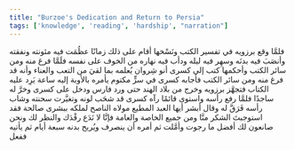 ```yaml
---
title: "Burzoe's Dedication and Return to Persia"
tags: ['knowledge', 'reading', 'hardship', "narration"]
---
```


 فلمَّا وقع برزويه في تفسير الكتب ونَسْخها أقام على ذلك زمانًا عظُمَت فيه مئونته ونفقته وأنصَبَ فيه بدنَه وسهِر فيه ليله ودأب فيه نهاره من الخوف على نفسه
فلَمَّا فرغ منه ومن سائر الكتب وأحكمها كتب إلى كسرى أنو شِروان يُعلمه بما لقيَ من التعب والعناء وأنه قد فرغ منه ومن سائر الكتب فأجابه كسرى في سرٍّ مكتوم يأمره بالأوبة إليه ساعة يَرِد عليه الكتاب فتجهَّز برزويه وخرج من بلاد الهند حتى ورد فارس ودخل على كسرى وخرَّ له ساجدًا فلمَّا رفع رأسه واستوى قائمًا رآه كسرى قد شحَب لونه وتغيَّرت سحنته وشاب رأسه فَرَقَّ له وقال أبشر أيها العبد المطيع مولاه الناصح لملكه ببشرى صالحة فقد استوجبتَ الشكر منَّا ومن جميع الخاصة والعامة فإنَّا لا نَدَع رفْدَك والنظر لك ونحن صانعون لك أفضل ما رجوت وأمَّلت ثم أمره أن ينصرف ويُريح بدنه سبعة أيام ثم يأتيه ففعل
